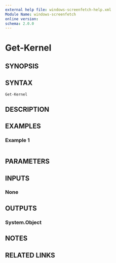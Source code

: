 ```yaml
---
external help file: windows-screenfetch-help.xml
Module Name: windows-screenfetch
online version:
schema: 2.0.0
---
```


# Get-Kernel

## SYNOPSIS


## SYNTAX

```
Get-Kernel
```

## DESCRIPTION


## EXAMPLES

### Example 1
```powershell

```



## PARAMETERS

## INPUTS

### None

## OUTPUTS

### System.Object
## NOTES

## RELATED LINKS
